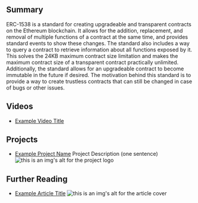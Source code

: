 ## Summary

ERC-1538 is a standard for creating upgradeable and transparent contracts on the Ethereum blockchain. It allows for the addition, replacement, and removal of multiple functions of a contract at the same time, and provides standard events to show these changes. The standard also includes a way to query a contract to retrieve information about all functions exposed by it. This solves the 24KB maximum contract size limitation and makes the maximum contract size of a transparent contract practically unlimited. Additionally, the standard allows for an upgradeable contract to become immutable in the future if desired. The motivation behind this standard is to provide a way to create trustless contracts that can still be changed in case of bugs or other issues.

## Videos

- [Example Video Title](https://www.youtube.com/watch?v=TDGq4aeevgY)

## Projects

- [Example Project Name](https://xxxx.xxx/xxxxx) Project Description (one sentence) ![this is an img's alt for the project logo](https://xxxx.xxx/project-logo.xxx)

## Further Reading

- [Example Article Title](https://xxxx.xxx/xxxxx) ![this is an img's alt for the article cover](https://xxxx.xxx/article-cover.xxx)
